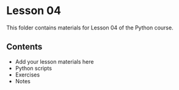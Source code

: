 # Lesson 04

This folder contains materials for Lesson 04 of the Python course.

## Contents
- Add your lesson materials here
- Python scripts
- Exercises
- Notes

